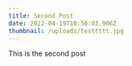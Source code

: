 ```yaml
---
title: Second Post
date: 2022-04-19T10:50:03.906Z
thumbnail: /uploads/testtttt.jpg
---
```


This is the second post
